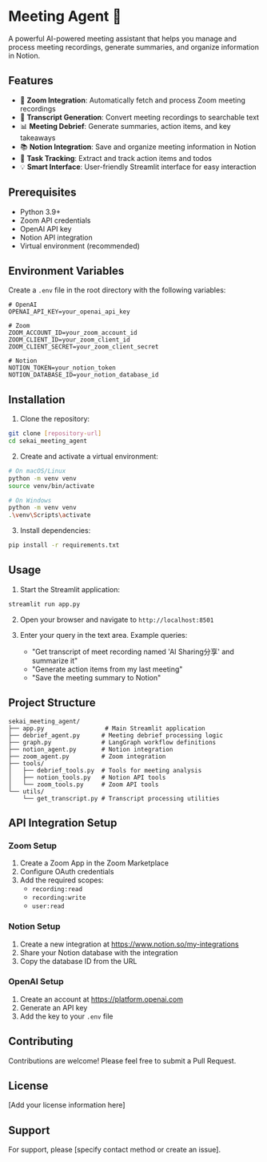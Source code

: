 # Meeting Agent 🤖

A powerful AI-powered meeting assistant that helps you manage and process meeting recordings, generate summaries, and organize information in Notion.

## Features

- 🎥 **Zoom Integration**: Automatically fetch and process Zoom meeting recordings
- 📝 **Transcript Generation**: Convert meeting recordings to searchable text
- 📊 **Meeting Debrief**: Generate summaries, action items, and key takeaways
- 📚 **Notion Integration**: Save and organize meeting information in Notion
- 🎯 **Task Tracking**: Extract and track action items and todos
- 💡 **Smart Interface**: User-friendly Streamlit interface for easy interaction

## Prerequisites

- Python 3.9+
- Zoom API credentials
- OpenAI API key
- Notion API integration
- Virtual environment (recommended)

## Environment Variables

Create a `.env` file in the root directory with the following variables:

```env
# OpenAI
OPENAI_API_KEY=your_openai_api_key

# Zoom
ZOOM_ACCOUNT_ID=your_zoom_account_id
ZOOM_CLIENT_ID=your_zoom_client_id
ZOOM_CLIENT_SECRET=your_zoom_client_secret

# Notion
NOTION_TOKEN=your_notion_token
NOTION_DATABASE_ID=your_notion_database_id
```

## Installation

1. Clone the repository:
```bash
git clone [repository-url]
cd sekai_meeting_agent
```

2. Create and activate a virtual environment:
```bash
# On macOS/Linux
python -m venv venv
source venv/bin/activate

# On Windows
python -m venv venv
.\venv\Scripts\activate
```

3. Install dependencies:
```bash
pip install -r requirements.txt
```

## Usage

1. Start the Streamlit application:
```bash
streamlit run app.py
```

2. Open your browser and navigate to `http://localhost:8501`

3. Enter your query in the text area. Example queries:
   - "Get transcript of meet recording named 'AI Sharing分享' and summarize it"
   - "Generate action items from my last meeting"
   - "Save the meeting summary to Notion"

## Project Structure

```
sekai_meeting_agent/
├── app.py                 # Main Streamlit application
├── debrief_agent.py      # Meeting debrief processing logic
├── graph.py              # LangGraph workflow definitions
├── notion_agent.py       # Notion integration
├── zoom_agent.py         # Zoom integration
├── tools/
│   ├── debrief_tools.py  # Tools for meeting analysis
│   ├── notion_tools.py   # Notion API tools
│   └── zoom_tools.py     # Zoom API tools
└── utils/
    └── get_transcript.py # Transcript processing utilities
```

## API Integration Setup

### Zoom Setup
1. Create a Zoom App in the Zoom Marketplace
2. Configure OAuth credentials
3. Add the required scopes:
   - `recording:read`
   - `recording:write`
   - `user:read`

### Notion Setup
1. Create a new integration at https://www.notion.so/my-integrations
2. Share your Notion database with the integration
3. Copy the database ID from the URL

### OpenAI Setup
1. Create an account at https://platform.openai.com
2. Generate an API key
3. Add the key to your `.env` file

## Contributing

Contributions are welcome! Please feel free to submit a Pull Request.

## License

[Add your license information here]

## Support

For support, please [specify contact method or create an issue].
